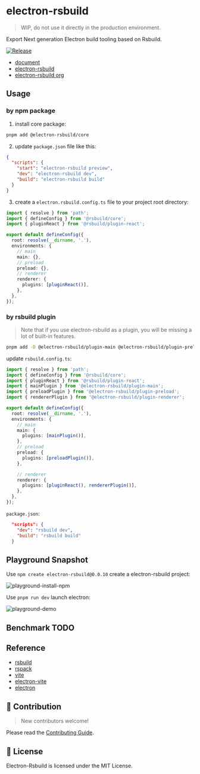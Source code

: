 # electron-rsbuild

> WIP, do not use it directly in the production environment.

Export Next generation Electron build tooling based on Rsbuild.

[![Release](https://github.com/electron-rsbuild/electron-rsbuild/actions/workflows/release.yml/badge.svg)](https://github.com/electron-rsbuild/electron-rsbuild/actions/workflows/release.yml)

- [document](https://electron-rsbuild.org/)
- [electron-rsbuild](https://github.com/electron-rsbuild/electron-rsbuild/)
- [electron-rsbuild org](https://github.com/electron-rsbuild/)

## Usage

### by npm package

1. install core package:

```sh
pnpm add @electron-rsbuild/core
```

2. update `package.json` file like this:

```json
{
  "scripts": {
    "start": "electron-rsbuild preview",
    "dev": "electron-rsbuild dev",
    "build": "electron-rsbuild build"
  }
}
```

3. create a `electron.rsbuild.config.ts` file to your project root directory:

```ts
import { resolve } from 'path';
import { defineConfig } from '@rsbuild/core';
import { pluginReact } from '@rsbuild/plugin-react';

export default defineConfig({
  root: resolve(__dirname, '.'),
  environments: {
    // main
    main: {},
    // preload
    preload: {},
    // renderer
    renderer: {
      plugins: [pluginReact()],
    },
  },
});
```

### by rsbuild plugin

> Note that if you use electron-rsbuild as a plugin, you will be missing a lot of built-in features.

```sh
pnpm add -D @electron-rsbuild/plugin-main @electron-rsbuild/plugin-preload @electron-rsbuild/plugin-renderer
```

update `rsbuild.config.ts`:

```ts
import { resolve } from 'path';
import { defineConfig } from '@rsbuild/core';
import { pluginReact } from '@rsbuild/plugin-react';
import { mainPlugin } from '@electron-rsbuild/plugin-main';
import { preloadPlugin } from '@electron-rsbuild/plugin-preload';
import { rendererPlugin } from '@electron-rsbuild/plugin-renderer';

export default defineConfig({
  root: resolve(__dirname, '.'),
  environments: {
    // main
    main: {
      plugins: [mainPlugin()],
    },
    // preload
    preload: {
      plugins: [preloadPlugin()],
    },

    // renderer
    renderer: {
      plugins: [pluginReact(), rendererPlugin()],
    },
  },
});
```

`package.json`:

```json
  "scripts": {
    "dev": "rsbuild dev",
    "build": "rsbuild build"
  }

```

## Playground Snapshot

Use `npm create electron-rsbuild@0.0.10` create a electron-rsbuild project:

![playground-install-npm](https://electron-rsbuild.org/playground/playground-install-npm.png)

Use `pnpm run dev` launch electron:

![playground-demo](https://electron-rsbuild.org/playground/playground-demo.png)

## Benchmark TODO

## Reference

- [rsbuild](https://github.com/web-infra-dev/rsbuild)
- [rspack](https://github.com/web-infra-dev/rspack)
- [vite](https://github.com/vitejs/vite)
- [electron-vite](https://github.com/alex8088/electron-vite)
- [electron](https://github.com/electron/electron)

## 🤝 Contribution

> New contributors welcome!

Please read the [Contributing Guide](https://github.com/electron-rsbuild/electron-rsbuild/blob/main/CONTRIBUTING.md).

## 📖 License

Electron-Rsbuild is licensed under the MIT License.
